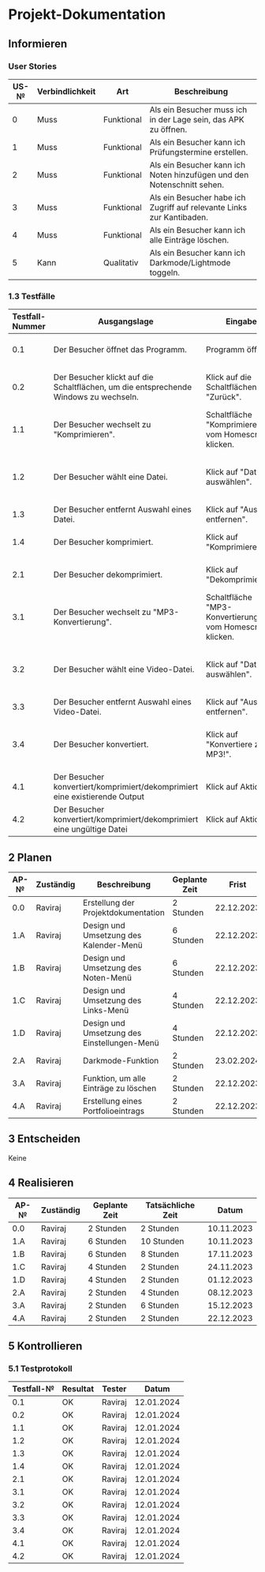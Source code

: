 # Projekt-Dokumentation


## Informieren

### User Stories

| US-№ | Verbindlichkeit | Art          | Beschreibung                                                       |
| ---- | --------------- | ------------ | ------------------------------------------------------------------|
| 0    | Muss            | Funktional   | Als ein Besucher muss ich in der Lage sein, das APK zu öffnen. |
| 1    | Muss            | Funktional   | Als ein Besucher kann ich Prüfungstermine erstellen. |
| 2    | Muss            | Funktional   | Als ein Besucher kann ich Noten hinzufügen und den Notenschnitt sehen. |
| 3    | Muss            | Funktional   | Als ein Besucher habe ich Zugriff auf relevante Links zur Kantibaden. |
| 4    | Muss            | Funktional   | Als ein Besucher kann ich alle Einträge löschen. |
| 5    | Kann            | Qualitativ   | Als ein Besucher kann ich Darkmode/Lightmode toggeln. |




### 1.3 Testfälle

| Testfall-Nummer | Ausgangslage                                                                  | Eingabe                                  | Erwartete Ausgabe                                                     |
| --------------- | ----------------------------------------------------------------------------- | ---------------------------------------- | --------------------------------------------------------------------- |
| 0.1             | Der Besucher öffnet das Programm.                      | Programm öffnen.    | Startseite des Programmes wird geöffnet.    |
| 0.2             | Der Besucher klickt auf die Schaltflächen, um die entsprechende Windows zu wechseln.                    | Klick auf die Schaltflächen "Zurück".                 | Entsprechende Funktionalitäten werden gewechselt.                 |
| 1.1             | Der Besucher wechselt zu "Komprimieren".                    | Schaltfläche "Komprimieren" vom Homescreen klicken. | Window für Komprimieren wird geöffnet. |
| 1.2             | Der Besucher wählt eine Datei.                      | Klick auf "Datei auswählen".                      | Windows Explorer wird geöffnet, um eine Datei auszuwählen.     |
| 1.3             | Der Besucher entfernt Auswahl eines Datei.                               | Klick auf "Auswahl entfernen".                                           | Kein Datei wurde gewählt.                                           |
| 1.4             | Der Besucher komprimiert.                                          | Klick auf "Komprimieren".                                           | Ausgewählte Dateien werden komprimiert.                                  |
| 2.1             | Der Besucher dekomprimiert.               | Klick auf "Dekomprimieren".     | Ausgewählte ZIP-Datei wird dekomprimiert.     |
| 3.1             | Der Besucher wechselt zu "MP3-Konvertierung". | Schaltfläche "MP3-Konvertierung" vom Homescreen klicken.         | Window für MP3-Konvertierung wird geöffnet.          |
| 3.2             | Der Besucher wählt eine Video-Datei.                      | Klick auf "Datei auswählen".                      | Windows Explorer wird geöffnet, um eine Datei auszuwählen.     |
| 3.3             | Der Besucher entfernt Auswahl eines Video-Datei.                               | Klick auf "Auswahl entfernen".                                           | Kein Datei wurde gewählt.                                           |
| 3.4             | Der Besucher konvertiert.                                          | Klick auf "Konvertiere zu MP3!".                                           | Ausgewählte Video-Dateien werden zu MP3-Format konvertiert.                                  |
| 4.1             | Der Besucher konvertiert/komprimiert/dekomprimiert eine existierende Output                                          | Klick auf Aktion                                           | Fehlermeldung wird angezeigt.                                  |
| 4.2             | Der Besucher konvertiert/komprimiert/dekomprimiert eine ungültige Datei                                          | Klick auf Aktion                                           | Fehlermeldung wird angezeigt.                                  |


## 2 Planen

| AP-№ | Zuständig | Beschreibung                            | Geplante Zeit | Frist        |
| ---- | --------- | --------------------------------------- | ------------- | ------------ |
| 0.0  | Raviraj   | Erstellung der Projektdokumentation    | 2 Stunden     | 22.12.2023   |
| 1.A  | Raviraj   | Design und Umsetzung des Kalender-Menü     | 6 Stunden     | 22.12.2023   |
| 1.B  | Raviraj   | Design und Umsetzung des Noten-Menü  | 6 Stunden | 22.12.2023   |
| 1.C  | Raviraj   | Design und Umsetzung des Links-Menü | 4 Stunden | 22.12.2023   |
| 1.D  | Raviraj   | Design und Umsetzung des Einstellungen-Menü | 4 Stunden | 22.12.2023   |
| 2.A  | Raviraj   | Darkmode-Funktion        | 2 Stunden     | 23.02.2024   |
| 3.A  | Raviraj   | Funktion, um alle Einträge zu löschen    | 2 Stunden     | 22.12.2023   |
| 4.A  | Raviraj   | Erstellung eines Portfolioeintrags       | 2 Stunden     | 22.12.2023   |




## 3 Entscheiden

Keine

## 4 Realisieren

| AP-№ | Zuständig | Geplante Zeit | Tatsächliche Zeit | Datum      |
| ---- | --------- | ------------- | ----------------- | ---------- |
| 0.0  | Raviraj   | 2 Stunden      | 2 Stunden         | 10.11.2023 |
| 1.A  | Raviraj   | 6 Stunden      | 10 Stunden        | 10.11.2023 |
| 1.B  | Raviraj   | 6 Stunden      | 8 Stunden         | 17.11.2023 |
| 1.C  | Raviraj   | 4 Stunden      | 2 Stunden         | 24.11.2023 |
| 1.D  | Raviraj   | 4 Stunden      | 2 Stunden         | 01.12.2023 |
| 2.A  | Raviraj   | 2 Stunden      | 4 Stunden         | 08.12.2023 |
| 3.A  | Raviraj   | 2 Stunden      | 6 Stunden         | 15.12.2023 |
| 4.A  | Raviraj   | 2 Stunden      | 2 Stunden          | 22.12.2023 |




## 5 Kontrollieren

### 5.1 Testprotokoll

| Testfall-№ | Resultat | Tester  | Datum     |
| -----------| ---------| --------| ----------|
| 0.1        | OK       | Raviraj | 12.01.2024|
| 0.2        | OK       | Raviraj | 12.01.2024|
| 1.1        | OK       | Raviraj | 12.01.2024|
| 1.2        | OK       | Raviraj | 12.01.2024|
| 1.3        | OK       | Raviraj | 12.01.2024|
| 1.4        | OK       | Raviraj | 12.01.2024|
| 2.1        | OK       | Raviraj | 12.01.2024|
| 3.1        | OK       | Raviraj | 12.01.2024|
| 3.2        | OK       | Raviraj | 12.01.2024|
| 3.3        | OK       | Raviraj | 12.01.2024|
| 3.4        | OK       | Raviraj | 12.01.2024|
| 4.1        | OK       | Raviraj | 12.01.2024|
| 4.2        | OK       | Raviraj | 12.01.2024|






